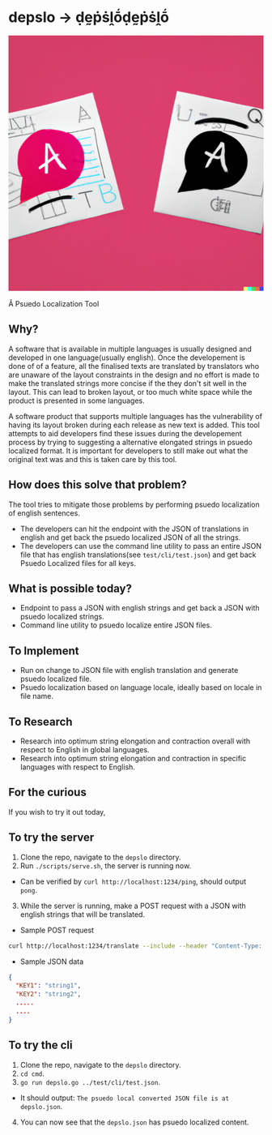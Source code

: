 # depslo -> ḍḛṗṡḽṓḍḛṗṡḽṓ
![Image representing depslo tool generated by dalle](./depslo.png?token=GHSAT0AAAAAACT5IQRUOL3K5OGSAW2Q7W6EZTVPDEQ)

Â Psuedo Localization Tool

## Why?
A software that is available in multiple languages is usually designed and developed in one language(usually english). Once the developement is done of of a feature, all the finalised texts are translated by translators who are unaware of the layout constraints in the design and no effort is made to make the translated strings more concise if the they don't sit well in the layout. This can lead to broken layout, or too much white space while the product is presented in some languages.

A software product that supports multiple languages has the vulnerability of having its layout broken during each release as new text is added. This tool attempts to aid developers find these issues during the developement process by trying to suggesting a alternative elongated strings in psuedo localized format. It is important for developers to still make out what the original text was and this is taken care by this tool.

## How does this solve that problem?
The tool tries to mitigate those problems by performing psuedo localization of english sentences.
- The developers can hit the endpoint with the JSON of translations in english and get back the psuedo localized JSON of all the strings.
- The developers can use the command line utility to pass an entire JSON file that has english translations(see `test/cli/test.json`) and get back Psuedo Localized files for all keys.

## What is possible today?
* Endpoint to pass a JSON with english strings and get back a JSON with psuedo localized strings.
* Command line utility to psuedo localize entire JSON files.

## To Implement
* Run on change to JSON file with english translation and generate psuedo localized file.
* Psuedo localization based on language locale, ideally based on locale in file name.

## To Research
* Research into optimum string elongation and contraction overall with respect to English in global languages.
* Research into optimum string elongation and contraction in specific languages with respect to English.

## For the curious
If you wish to try it out today,

To try the server
-----------------
1. Clone the repo, navigate to the `depslo` directory.
2. Run `./scripts/serve.sh`, the server is running now.
  - Can be verified by `curl http://localhost:1234/ping`, should output `pong`.
3. While the server is running, make a POST request with a JSON with english strings that will be translated.
  - Sample POST request
  ```bash
  curl http://localhost:1234/translate --include --header "Content-Type: application/json" --data '{"HELLO": "Hello, this is rakshith", "tITLE": "the coolest developer tool"}'
  ```

  - Sample JSON data
  ```json
  {
    "KEY1": "string1",
    "KEY2": "string2",
    .....
    ....
  }
  ```

To try the cli
--------------
1. Clone the repo, navigate to the `depslo` directory.
2. `cd cmd`.
3. `go run depslo.go ../test/cli/test.json`.
  - It should output: `The psuedo local converted JSON file is at depslo.json`.
4. You can now see that the `depslo.json` has psuedo localized content.
